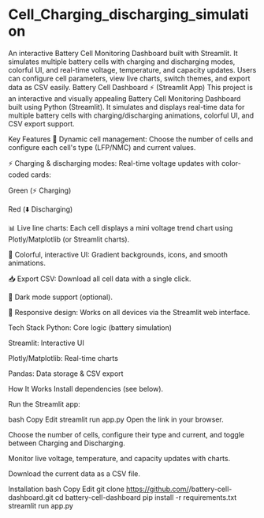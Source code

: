# Cell_Charging_discharging_simulation
An interactive Battery Cell Monitoring Dashboard built with Streamlit. It simulates multiple battery cells with charging and discharging modes, colorful UI, and real-time voltage, temperature, and capacity updates. Users can configure cell parameters, view live charts, switch themes, and export data as CSV easily.
Battery Cell Dashboard ⚡ (Streamlit App)
This project is an interactive and visually appealing Battery Cell Monitoring Dashboard built using Python (Streamlit). It simulates and displays real-time data for multiple battery cells with charging/discharging animations, colorful UI, and CSV export support.

Key Features
🔋 Dynamic cell management: Choose the number of cells and configure each cell's type (LFP/NMC) and current values.

⚡ Charging & discharging modes: Real-time voltage updates with color-coded cards:

Green (⚡ Charging)

Red (⬇️ Discharging)

📊 Live line charts: Each cell displays a mini voltage trend chart using Plotly/Matplotlib (or Streamlit charts).

🌈 Colorful, interactive UI: Gradient backgrounds, icons, and smooth animations.

📥 Export CSV: Download all cell data with a single click.

🌙 Dark mode support (optional).

📱 Responsive design: Works on all devices via the Streamlit web interface.

Tech Stack
Python: Core logic (battery simulation)

Streamlit: Interactive UI

Plotly/Matplotlib: Real-time charts

Pandas: Data storage & CSV export

How It Works
Install dependencies (see below).

Run the Streamlit app:

bash
Copy
Edit
streamlit run app.py
Open the link in your browser.

Choose the number of cells, configure their type and current, and toggle between Charging and Discharging.

Monitor live voltage, temperature, and capacity updates with charts.

Download the current data as a CSV file.

Installation
bash
Copy
Edit
git clone https://github.com/<your-username>/battery-cell-dashboard.git
cd battery-cell-dashboard
pip install -r requirements.txt
streamlit run app.py
